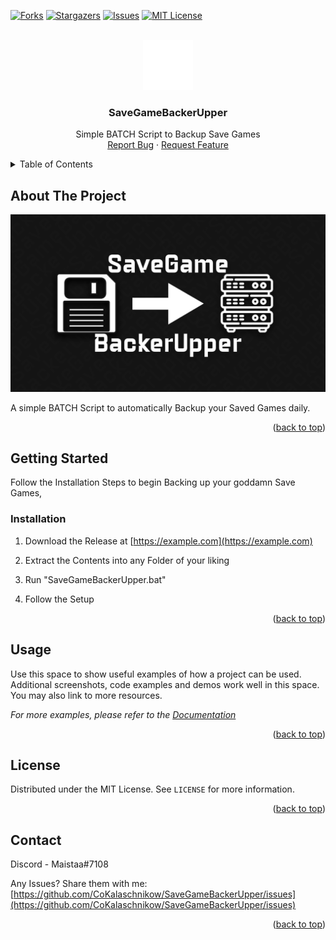 <div id="top"></div>
<!--
*** Thanks for checking out the Best-README-Template. If you have a suggestion
*** that would make this better, please fork the repo and create a pull request
*** or simply open an issue with the tag "enhancement".
*** Don't forget to give the project a star!
*** Thanks again! Now go create something AMAZING! :D
-->



<!-- PROJECT SHIELDS -->
<!--
*** I'm using markdown "reference style" links for readability.
*** Reference links are enclosed in brackets [ ] instead of parentheses ( ).
*** See the bottom of this document for the declaration of the reference variables
*** for contributors-url, forks-url, etc. This is an optional, concise syntax you may use.
*** https://www.markdownguide.org/basic-syntax/#reference-style-links
-->
[![Forks][forks-shield]][forks-url]
[![Stargazers][stars-shield]][stars-url]
[![Issues][issues-shield]][issues-url]
[![MIT License][license-shield]][license-url]



<!-- PROJECT LOGO -->
<br />
<div align="center">
  <a href="https://github.com/CoKalaschnikow/SaveGameBackerUpper">
    <img src="images/logo.png" alt="Logo" width="80" height="80">
  </a>

<h3 align="center">SaveGameBackerUpper</h3>

  <p align="center">
    Simple BATCH Script to Backup Save Games
    <br />
    <a href="https://github.com/CoKalaschnikow/SaveGameBackerUpper/issues">Report Bug</a>
    ·
    <a href="https://github.com/CoKalaschnikow/SaveGameBackerUpper/issues">Request Feature</a>
  </p>
</div>



<!-- TABLE OF CONTENTS -->
<details>
  <summary>Table of Contents</summary>
  <ol>
    <li>
      <a href="#about-the-project">About The Project</a>
    </li>
    <li>
      <a href="#getting-started">Getting Started</a>
      <ul>
        <li><a href="#installation">Installation</a></li>
      </ul>
    </li>
    <li><a href="#usage">Usage</a></li>
    <li><a href="#license">License</a></li>
    <li><a href="#contact">Contact</a></li>
  </ol>
</details>



<!-- ABOUT THE PROJECT -->
## About The Project

[![Product Name Screen Shot][product-screenshot]](https://example.com)

A simple BATCH Script to automatically Backup your Saved Games daily.

<p align="right">(<a href="#top">back to top</a>)</p>






<!-- GETTING STARTED -->
## Getting Started

Follow the Installation Steps to begin Backing up your goddamn Save Games,


### Installation

1. Download the Release at [https://example.com](https://example.com)

2. Extract the Contents into any Folder of your liking

3. Run "SaveGameBackerUpper.bat"

4. Follow the Setup


<p align="right">(<a href="#top">back to top</a>)</p>



<!-- USAGE EXAMPLES -->
## Usage

Use this space to show useful examples of how a project can be used. Additional screenshots, code examples and demos work well in this space. You may also link to more resources.

_For more examples, please refer to the [Documentation](https://example.com)_

<p align="right">(<a href="#top">back to top</a>)</p>



<!-- LICENSE -->
## License

Distributed under the MIT License. See `LICENSE` for more information.

<p align="right">(<a href="#top">back to top</a>)</p>



<!-- CONTACT -->
## Contact

Discord - Maistaa#7108

Any Issues? Share them with me: [https://github.com/CoKalaschnikow/SaveGameBackerUpper/issues](https://github.com/CoKalaschnikow/SaveGameBackerUpper/issues)

<p align="right">(<a href="#top">back to top</a>)</p>





<!-- MARKDOWN LINKS & IMAGES -->
<!-- https://www.markdownguide.org/basic-syntax/#reference-style-links -->
[forks-shield]: https://img.shields.io/github/forks/CoKalaschnikow/SaveGameBackerUpper.svg?style=for-the-badge
[forks-url]: https://github.com/CoKalaschnikow/SaveGameBackerUpper/network/members
[stars-shield]: https://img.shields.io/github/stars/CoKalaschnikow/SaveGameBackerUpper.svg?style=for-the-badge
[stars-url]: https://github.com/CoKalaschnikow/SaveGameBackerUpper/stargazers
[issues-shield]: https://img.shields.io/github/issues/CoKalaschnikow/SaveGameBackerUpper.svg?style=for-the-badge
[issues-url]: https://github.com/CoKalaschnikow/SaveGameBackerUpper/issues
[license-shield]: https://img.shields.io/github/license/CoKalaschnikow/SaveGameBackerUpper.svg?style=for-the-badge
[license-url]: https://github.com/CoKalaschnikow/SaveGameBackerUpper/blob/master/LICENSE.txt
[linkedin-shield]: https://img.shields.io/badge/-LinkedIn-black.svg?style=for-the-badge&logo=linkedin&colorB=555
[linkedin-url]: https://linkedin.com/in/linkedin_username
[product-screenshot]: images/screenshot.png

